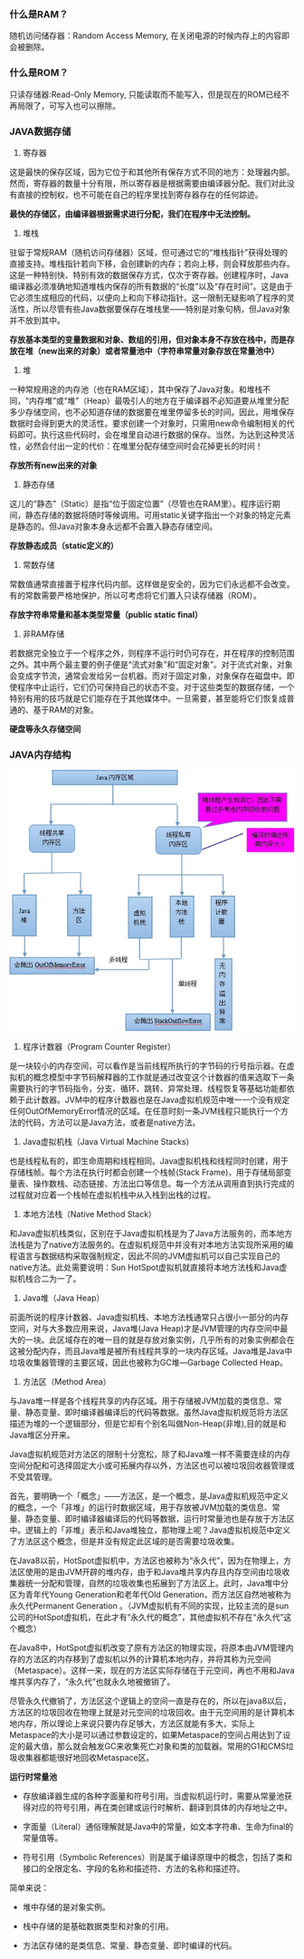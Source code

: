 ### 什么是RAM？

随机访问储存器：Random Access Memory, 在关闭电源的时候内存上的内容即会被删除。

### 什么是ROM？

只读存储器:Read-Only Memory, 只能读取而不能写入，但是现在的ROM已经不再局限了，可写入也可以擦除。

### JAVA数据存储

1. 寄存器

这是最快的保存区域，因为它位于和其他所有保存方式不同的地方：处理器内部。然而，寄存器的数量十分有限，所以寄存器是根据需要由编译器分配。我们对此没有直接的控制权，也不可能在自己的程序里找到寄存器存在的任何踪迹。

**最快的存储区，由编译器根据需求进行分配，我们在程序中无法控制。**

1. 堆栈

驻留于常规RAM（随机访问存储器）区域，但可通过它的“堆栈指针”获得处理的直接支持。堆栈指针若向下移，会创建新的内存；若向上移，则会释放那些内存。这是一种特别快、特别有效的数据保存方式，仅次于寄存器。创建程序时，Java编译器必须准确地知道堆栈内保存的所有数据的“长度”以及“存在时间”。这是由于它必须生成相应的代码，以便向上和向下移动指针。这一限制无疑影响了程序的灵活性，所以尽管有些Java数据要保存在堆栈里——特别是对象句柄，但Java对象并不放到其中。

**存放基本类型的变量数据和对象、数组的引用，但对象本身不存放在栈中，而是存放在堆（new出来的对象）或者常量池中（字符串常量对象存放在常量池中）**

1. 堆

一种常规用途的内存池（也在RAM区域），其中保存了Java对象。和堆栈不同，“内存堆”或“堆”（Heap）最吸引人的地方在于编译器不必知道要从堆里分配多少存储空间，也不必知道存储的数据要在堆里停留多长的时间。因此，用堆保存数据时会得到更大的灵活性。要求创建一个对象时，只需用new命令编制相关的代码即可。执行这些代码时，会在堆里自动进行数据的保存。当然，为达到这种灵活性，必然会付出一定的代价：在堆里分配存储空间时会花掉更长的时间！

**存放所有new出来的对象**

1. 静态存储

这儿的“静态”（Static）是指“位于固定位置”（尽管也在RAM里）。程序运行期间，静态存储的数据将随时等候调用。可用static关键字指出一个对象的特定元素是静态的。但Java对象本身永远都不会置入静态存储空间。

**存放静态成员（static定义的）**

1. 常数存储

常数值通常直接置于程序代码内部。这样做是安全的，因为它们永远都不会改变。有的常数需要严格地保护，所以可考虑将它们置入只读存储器（ROM）。

**存放字符串常量和基本类型常量（public static final）**

1. 非RAM存储

若数据完全独立于一个程序之外，则程序不运行时仍可存在，并在程序的控制范围之外。其中两个最主要的例子便是“流式对象”和“固定对象”。对于流式对象，对象会变成字节流，通常会发给另一台机器。而对于固定对象，对象保存在磁盘中。即使程序中止运行，它们仍可保持自己的状态不变。对于这些类型的数据存储，一个特别有用的技巧就是它们能存在于其他媒体中。一旦需要，甚至能将它们恢复成普通的、基于RAM的对象。

**硬盘等永久存储空间**

### JAVA内存结构

![](../../../assets/images/Java/虚拟机/attachments/Java虚拟机-内存模型_image_0.png)

1. 程序计数器（Program Counter Register）

是一块较小的内存空间，可以看作是当前线程所执行的字节码的行号指示器。在虚拟机的概念模型中字节码解释器的工作就是通过改变这个计数器的值来选取下一条需要执行的字节码指令，分支、循环、跳转、异常处理、线程恢复等基础功能都依赖于此计数器。JVM中的程序计数器也是在Java虚拟机规范中唯一一个没有规定任何OutOfMemoryError情况的区域。在任意时刻一条JVM线程只能执行一个方法的代码，方法可以是Java方法，或者是native方法。

1. Java虚拟机栈（Java Virtual Machine Stacks）

也是线程私有的，即生命周期和线程相同。Java虚拟机栈和线程同时创建，用于存储栈帧。每个方法在执行时都会创建一个栈帧(Stack Frame)，用于存储局部变量表、操作数栈、动态链接、方法出口等信息。每一个方法从调用直到执行完成的过程就对应着一个栈帧在虚拟机栈中从入栈到出栈的过程。

1. 本地方法栈（Native Method Stack）

和Java虚拟机栈类似，区别在于Java虚拟机栈是为了Java方法服务的，而本地方法栈是为了native方法服务的。在虚拟机规范中并没有对本地方法实现所采用的编程语言与数据结构采取强制规定，因此不同的JVM虚拟机可以自己实现自己的native方法。此处需要说明：Sun HotSpot虚拟机就直接将本地方法栈和Java虚拟机栈合二为一了。

1. Java堆（Java Heap）

前面所说的程序计数器、Java虚拟机栈、本地方法栈通常只占很小一部分的内存空间，对与大多数应用来说，Java堆(Java Heap)才是JVM管理的内存空间中最大的一块。此区域存在的唯一目的就是存放对象实例，几乎所有的对象实例都会在这被分配内存，而且Java堆是被所有线程共享的一块内存区域。Java堆是Java中垃圾收集器管理的主要区域，因此也被称为GC堆—Garbage Collected Heap。

1. 方法区（Method Area）

与Java堆一样是各个线程共享的内存区域。用于存储被JVM加载的类信息、常量、静态变量、即时编译器编译后的代码等数据。虽然Java虚拟机规范将方法区描述为堆的一个逻辑部分，但是它却有个别名叫做Non-Heap(非堆),目的就是和Java堆区分开来。

Java虚拟机规范对方法区的限制十分宽松，除了和Java堆一样不需要连续的内存空间分配和可选择固定大小或可拓展内存以外，方法区也可以被垃圾回收器管理或不受其管理。

首先，要明确一个「概念」——方法区，是一个概念，是Java虚拟机规范中定义的概念，一个「非堆」的运行时数据区域，用于存放被JVM加载的类信息、常量、静态变量、即时编译器编译后的代码等数据，运行时常量池也是存放于方法区中。逻辑上的「非堆」表示和Java堆独立，那物理上呢？Java虚拟机规范中定义了方法区这个概念，但是并没有规定此区域的是否需要垃圾收集。

在Java8以前，HotSpot虚拟机中，方法区也被称为“永久代”，因为在物理上，方法区使用的是由JVM开辟的堆内存，由于和Java堆共享内存且内存空间由垃圾收集器统一分配和管理，自然的垃圾收集也拓展到了方法区上。此时，Java堆中分区为青年代Young Generation和老年代Old Generation，而方法区自然地被称为永久代Permanent Generation 。（JVM虚拟机有不同的实现，比较主流的是sun公司的HotSpot虚拟机，在此才有“永久代的概念”，其他虚拟机不存在“永久代”这个概念）

在Java8中，HotSpot虚拟机改变了原有方法区的物理实现，将原本由JVM管理内存的方法区的内存移到了虚拟机以外的计算机本地内存，并将其称为元空间（Metaspace）。这样一来，现在的方法区实际存储在于元空间，再也不用和Java堆共享内存了，“永久代”也就永久地被撤销了。

尽管永久代撤销了，方法区这个逻辑上的空间一直是存在的，所以在java8以后，方法区的垃圾回收在物理上就是对元空间的垃圾回收。由于元空间用的是计算机本地内存，所以理论上来说只要内存足够大，方法区就能有多大，实际上Metaspace的大小是可以通过参数设定的，如果Metaspace的空间占用达到了设定的最大值，那么就会触发GC来收集死亡对象和类的加载器。常用的G1和CMS垃圾收集器都能很好地回收Metaspace区。

**运行时常量池**

- 存放编译器生成的各种字面量和符号引用。当虚拟机运行时，需要从常量池获得对应的符号引用，再在类创建或运行时解析、翻译到具体的内存地址之中。

- 字面量（Literal）通俗理解就是Java中的常量，如文本字符串、生命为final的常量值等。

- 符号引用（Symbolic References）则是属于编译原理中的概念，包括了类和接口的全限定名、字段的名称和描述符、方法的名称和描述符。

简单来说：

- 堆中存储的是对象实例。

- 栈中存储的是基础数据类型和对象的引用。

- 方法区存储的是类信息、常量、静态变量、即时编译的代码。
